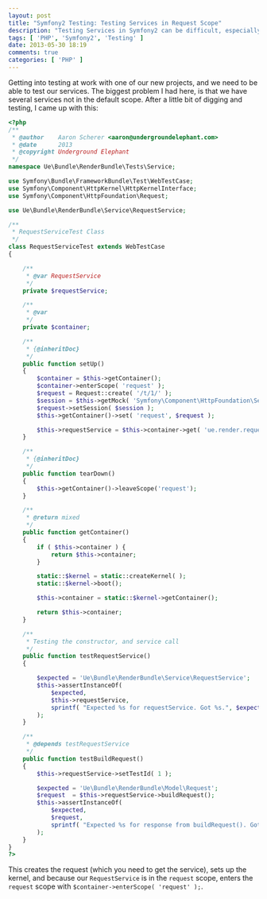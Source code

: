 ```yaml
---
layout: post
title: "Symfony2 Testing: Testing Services in Request Scope"
description: "Testing Services in Symfony2 can be difficult, especially when you are using a different scope. Heres how!"
tags: [ 'PHP', 'Symfony2', 'Testing' ]
date: 2013-05-30 18:19
comments: true
categories: [ 'PHP' ]
---
```


Getting into testing at work with one of our new projects, and we need to be able to test our services. The biggest problem I had here, is that we have several services not in the default scope. After a little bit of digging and testing, I came up with this:

``` php RequestServiceTest.php
<?php
/**
 * @author    Aaron Scherer <aaron@undergroundelephant.com>
 * @date      2013
 * @copyright Underground Elephant
 */
namespace Ue\Bundle\RenderBundle\Tests\Service;

use Symfony\Bundle\FrameworkBundle\Test\WebTestCase;
use Symfony\Component\HttpKernel\HttpKernelInterface;
use Symfony\Component\HttpFoundation\Request;

use Ue\Bundle\RenderBundle\Service\RequestService;

/**
 * RequestServiceTest Class
 */
class RequestServiceTest extends WebTestCase
{

	/**
	 * @var RequestService
	 */
	private $requestService;

	/**
	 * @var
	 */
	private $container;

	/**
	 * {@inheritDoc}
	 */
	public function setUp()
	{
		$container = $this->getContainer();
		$container->enterScope( 'request' );
		$request = Request::create( '/t/1/' );
		$session = $this->getMock( 'Symfony\Component\HttpFoundation\Session\SessionInterface' );
		$request->setSession( $session );
		$this->getContainer()->set( 'request', $request );

		$this->requestService = $this->container->get( 'ue.render.request' );
	}

	/**
	 * {@inheritDoc}
	 */
	public function tearDown()
	{
		$this->getContainer()->leaveScope('request');
	}

	/**
	 * @return mixed
	 */
	public function getContainer()
	{
		if ( $this->container ) {
			return $this->container;
		}

		static::$kernel = static::createKernel( );
		static::$kernel->boot();

		$this->container = static::$kernel->getContainer();

		return $this->container;
	}

	/**
	 * Testing the constructor, and service call
	 */
	public function testRequestService()
	{

		$expected = 'Ue\Bundle\RenderBundle\Service\RequestService';
		$this->assertInstanceOf(
			$expected,
			$this->requestService,
			sprintf( "Expected %s for requestService. Got %s.", $expected, get_class( $this->requestService ) )
		);
	}

	/**
	 * @depends testRequestService
	 */
	public function testBuildRequest()
	{
		$this->requestService->setTestId( 1 );

		$expected = 'Ue\Bundle\RenderBundle\Model\Request';
		$request  = $this->requestService->buildRequest();
		$this->assertInstanceOf(
			$expected,
			$request,
			sprintf( "Expected %s for response from buildRequest(). Got %s instead.", $expected, get_class( $request ) )
		);
	}
}
?>
```

This creates the request (which you need to get the service), sets up the kernel, and because our `RequestService` is in the `request` scope, enters the `request` scope with `$container->enterScope( 'request' );`.
